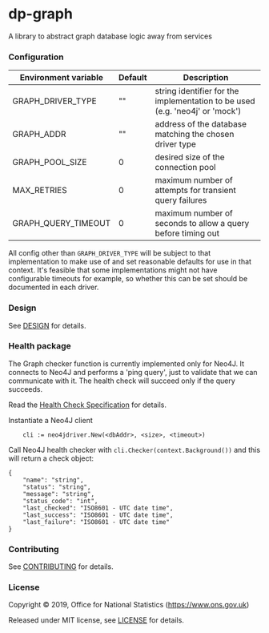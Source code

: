 dp-graph
================

A library to abstract graph database logic away from services

### Configuration

| Environment variable | Default | Description
| -------------------- | ------- | -----------
| GRAPH_DRIVER_TYPE    |   ""    |  string identifier for the implementation to be used (e.g. 'neo4j' or 'mock')
| GRAPH_ADDR           |   ""    |  address of the database matching the chosen driver type
| GRAPH_POOL_SIZE      |   0     |  desired size of the connection pool
| MAX_RETRIES          |   0     |  maximum number of attempts for transient query failures
| GRAPH_QUERY_TIMEOUT  |   0     |  maximum number of seconds to allow a query before timing out

All config other than `GRAPH_DRIVER_TYPE` will be subject to that implementation to make use of
and set reasonable defaults for use in that context. It's feasible that some implementations
might not have configurable timeouts for example, so whether this can be set should be
documented in each driver.

### Design

See [DESIGN](DESIGN-NOTES.md) for details.

### Health package

The Graph checker function is currently implemented only for Neo4J. It connects to Neo4J and performs a 'ping query', just to validate that we can communicate with it. The health check will succeed only if the query succeeds.

Read the [Health Check Specification](https://github.com/ONSdigital/dp/blob/master/standards/HEALTH_CHECK_SPECIFICATION.md) for details.

Instantiate a Neo4J client
```
    cli := neo4jdriver.New(<dbAddr>, <size>, <timeout>)
```

Call Neo4J health checker with `cli.Checker(context.Background())` and this will return a check object:

```
{
    "name": "string",
    "status": "string",
    "message": "string",
    "status_code": "int",
    "last_checked": "ISO8601 - UTC date time",
    "last_success": "ISO8601 - UTC date time",
    "last_failure": "ISO8601 - UTC date time"
}
```

### Contributing

See [CONTRIBUTING](CONTRIBUTING.md) for details.

### License

Copyright © 2019, Office for National Statistics (https://www.ons.gov.uk)

Released under MIT license, see [LICENSE](LICENSE.md) for details.

